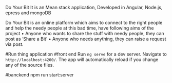 Do Your Bit
It is an Mean stack application, Developed in Angular, Node.js, epress and mongoDB

Do Your Bit is an online platform which aims to connect to the right people and help the needy people at this bad time, have following aims of the project
•	Anyone who wants to share the stuff with needy people, they can post as ‘Share a Bit’ 
•	Anyone who needs anything, they can raise a request via post.



#Run thing application
#front end
Run `ng serve` for a dev server. Navigate to `http://localhost:4200/`. The app will automatically reload if you change any of the source files.

#banckend 
npm run start:server




